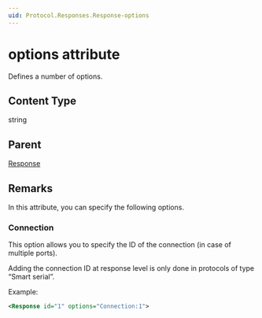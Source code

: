 ```yaml
---
uid: Protocol.Responses.Response-options
---
```


# options attribute

Defines a number of options.

## Content Type

string

## Parent

[Response](xref:Protocol.Responses.Response)

## Remarks

In this attribute, you can specify the following options.

### Connection

This option allows you to specify the ID of the connection (in case of multiple ports).

Adding the connection ID at response level is only done in protocols of type “Smart serial”.

Example:

```xml
<Response id="1" options="Connection:1">
```
